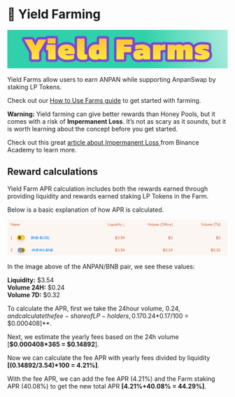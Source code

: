 # 🚜 Yield Farming

![](img-farming-2021-09-17-22-24-46.png)

Yield Farms allow users to earn ANPAN while supporting AnpanSwap by staking LP Tokens.

Check out our [How to Use Farms guide](https://docs.anpanswap.finance/#/products/yield-farming/how-to-use-farms) to get started with farming.

**Warning:** 
Yield farming can give better rewards than Honey Pools, but it comes with a risk of **Impermanent Loss**. It’s not as scary as it sounds, but it is worth learning about the concept before you get started.

Check out this great [article about Impermanent Loss ](https://academy.binance.com/en/articles/impermanent-loss-explained)from Binance Academy to learn more.

## Reward calculations

Yield Farm APR calculation includes both the rewards earned through providing liquidity and rewards earned staking LP Tokens in the Farm.

Below is a basic explanation of how APR is calculated.

![](img-farming1-2021-09-17-22-35-26.png)

In the image above of the ANPAN/BNB pair, we see these values:

**Liquidity:** $3.54  
**Volume 24H:** $0.24  
**Volume 7D:** $0.32

To calculate the APR, first we take the 24hour volume, $0.24, and calculate the fee-share of LP-holders, 0.17% \[**$0.24\*0.17/100 = $0.000408\]**.

Next, we estimate the yearly fees based on the 24h volume \[**$0.000408\*365 = $0.14892**\].

Now we can calculate the fee APR with yearly fees divided by liquidity **\[\($0.14892/$3.54\)\*100 = 4.21%\]**.

With the fee APR, we can add the fee APR \(4.21%\) and the Farm staking APR \(40.08%\) to get the new total APR **\[4.21%+40.08% = 44.29%\]**.